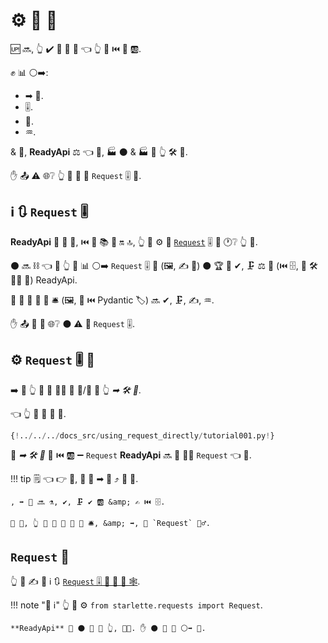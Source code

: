 # ⚙️ 📨 🔗

🆙 🔜, 👆 ✔️ 📣 🍕 📨 👈 👆 💪 ⏮️ 👫 🆎.

✊ 📊 ⚪️➡️:

* ➡ 🔢.
* 🎚.
* 🍪.
* ♒️.

&amp; 🔨, **ReadyApi** ⚖ 👈 💽, 🏭 ⚫️ &amp; 🏭 🧾 👆 🛠️ 🔁.

✋️ 📤 ⚠ 🌐❔ 👆 💪 💪 🔐 `Request` 🎚 🔗.

## ℹ 🔃 `Request` 🎚

**ReadyApi** 🤙 **💃** 🔘, ⏮️ 🧽 📚 🧰 🔛 🔝, 👆 💪 ⚙️ 💃 <a href="https://www.starlette.io/requests/" class="external-link" target="_blank">`Request`</a> 🎚 🔗 🕐❔ 👆 💪.

⚫️ 🔜 ⛓ 👈 🚥 👆 🤚 📊 ⚪️➡️ `Request` 🎚 🔗 (🖼, ✍ 💪) ⚫️ 🏆 🚫 ✔, 🗜 ⚖️ 📄 (⏮️ 🗄, 🏧 🛠️ 👩‍💻 🔢) ReadyApi.

👐 🙆 🎏 🔢 📣 🛎 (🖼, 💪 ⏮️ Pydantic 🏷) 🔜 ✔, 🗜, ✍, ♒️.

✋️ 📤 🎯 💼 🌐❔ ⚫️ ⚠ 🤚 `Request` 🎚.

## ⚙️ `Request` 🎚 🔗

➡️ 🌈 👆 💚 🤚 👩‍💻 📢 📢/🦠 🔘 👆 *➡ 🛠️ 🔢*.

👈 👆 💪 🔐 📨 🔗.

```Python hl_lines="1  7-8"
{!../../../docs_src/using_request_directly/tutorial001.py!}
```

📣 *➡ 🛠️ 🔢* 🔢 ⏮️ 🆎 ➖ `Request` **ReadyApi** 🔜 💭 🚶‍♀️ `Request` 👈 🔢.

!!! tip
    🗒 👈 👉 💼, 👥 📣 ➡ 🔢 ⤴️ 📨 🔢.

    , ➡ 🔢 🔜 ⚗, ✔, 🗜 ✔ 🆎 &amp; ✍ ⏮️ 🗄.

    🎏 🌌, 👆 💪 📣 🙆 🎏 🔢 🛎, &amp; ➡, 🤚 `Request` 💁‍♂️.

## `Request` 🧾

👆 💪 ✍ 🌅 ℹ 🔃 <a href="https://www.starlette.io/requests/" class="external-link" target="_blank">`Request` 🎚 🛂 💃 🧾 🕸</a>.

!!! note "📡 ℹ"
    👆 💪 ⚙️ `from starlette.requests import Request`.

    **ReadyApi** 🚚 ⚫️ 🔗 🏪 👆, 👩‍💻. ✋️ ⚫️ 👟 🔗 ⚪️➡️ 💃.
